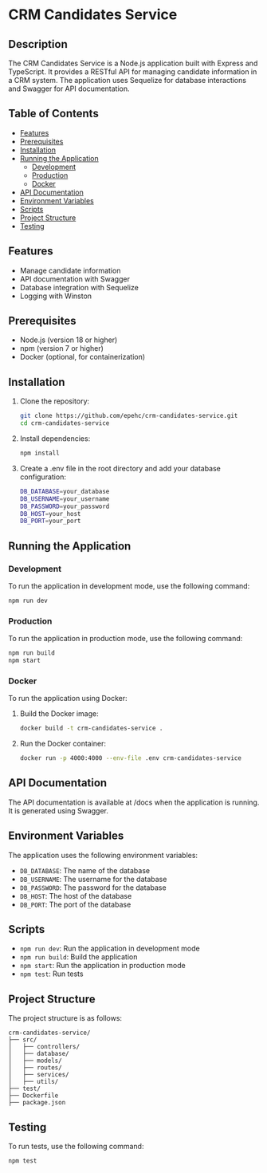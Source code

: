 # CRM Candidates Service

## Description

The CRM Candidates Service is a Node.js application built with Express and TypeScript. It provides a RESTful API for managing candidate information in a CRM system. The application uses Sequelize for database interactions and Swagger for API documentation.

## Table of Contents

- [Features](#features)
- [Prerequisites](#prerequisites)
- [Installation](#installation)
- [Running the Application](#running-the-application)
  - [Development](#development)
  - [Production](#production)
  - [Docker](#docker)
- [API Documentation](#api-documentation)
- [Environment Variables](#environment-variables)
- [Scripts](#scripts)
- [Project Structure](#project-structure)
- [Testing](#testing)

## Features

- Manage candidate information
- API documentation with Swagger
- Database integration with Sequelize
- Logging with Winston

## Prerequisites

- Node.js (version 18 or higher)
- npm (version 7 or higher)
- Docker (optional, for containerization)

## Installation

1. Clone the repository:
   ```sh
   git clone https://github.com/epehc/crm-candidates-service.git
   cd crm-candidates-service
2. Install dependencies:  
    ```sh
    npm install
3. Create a .env file in the root directory and add your database configuration:  
    ```sh
    DB_DATABASE=your_database
    DB_USERNAME=your_username
    DB_PASSWORD=your_password
    DB_HOST=your_host
    DB_PORT=your_port

## Running the Application

### Development

To run the application in development mode, use the following command:

```sh
npm run dev
```

### Production

To run the application in production mode, use the following command:

```sh
npm run build
npm start
```

### Docker

To run the application using Docker:

1. Build the Docker image:
   ```sh
   docker build -t crm-candidates-service .
2. Run the Docker container:
   ```sh
   docker run -p 4000:4000 --env-file .env crm-candidates-service
   
## API Documentation

The API documentation is available at /docs when the application is running. It is generated using Swagger.

## Environment Variables

The application uses the following environment variables:

- `DB_DATABASE`: The name of the database
- `DB_USERNAME`: The username for the database
- `DB_PASSWORD`: The password for the database
- `DB_HOST`: The host of the database
- `DB_PORT`: The port of the database

## Scripts

- `npm run dev`: Run the application in development mode
- `npm run build`: Build the application
- `npm start`: Run the application in production mode
- `npm test`: Run tests

## Project Structure

The project structure is as follows:

```
crm-candidates-service/
├── src/
│   ├── controllers/
│   ├── database/
│   ├── models/
│   ├── routes/
│   ├── services/
│   ├── utils/
├── test/
├── Dockerfile
├── package.json
```

## Testing

To run tests, use the following command:

```sh
npm test
```